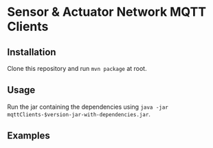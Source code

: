 # Sensor & Actuator Network MQTT Clients

## Installation

Clone this repository and run `mvn package` at root.

## Usage

Run the jar containing the dependencies using `java -jar mqttClients-$version-jar-with-dependencies.jar`.

## Examples

